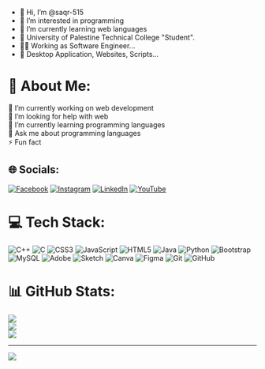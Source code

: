 - 👋 Hi, I’m @saqr-515
- 👀 I’m interested in programming
- 🌱 I’m currently learning web languages
- 🏫 University of Palestine Technical College "Student".
- 👨‍💻 Working as Software Engineer...
- 💾 Desktop Application, Websites, Scripts...
# 💫 About Me:
🔭 I’m currently working on web development <br>🤝 I’m looking for help with web<br>🌱 I’m currently learning programming languages <br>💬 Ask me about programming languages <br>⚡ Fun fact 


## 🌐 Socials:
[![Facebook](https://img.shields.io/badge/Facebook-%231877F2.svg?logo=Facebook&logoColor=white)](https://facebook.com/debes.motaz) [![Instagram](https://img.shields.io/badge/Instagram-%23E4405F.svg?logo=Instagram&logoColor=white)](https://instagram.com/debes.motaz) [![LinkedIn](https://img.shields.io/badge/LinkedIn-%230077B5.svg?logo=linkedin&logoColor=white)](https://linkedin.com/in/mohammed.debes) [![YouTube](https://img.shields.io/badge/YouTube-%23FF0000.svg?logo=YouTube&logoColor=white)](https://youtube.com/@@mohammeddebes3634) 

# 💻 Tech Stack:
![C++](https://img.shields.io/badge/c++-%2300599C.svg?style=for-the-badge&logo=c%2B%2B&logoColor=white) ![C](https://img.shields.io/badge/c-%2300599C.svg?style=for-the-badge&logo=c&logoColor=white) ![CSS3](https://img.shields.io/badge/css3-%231572B6.svg?style=for-the-badge&logo=css3&logoColor=white) ![JavaScript](https://img.shields.io/badge/javascript-%23323330.svg?style=for-the-badge&logo=javascript&logoColor=%23F7DF1E) ![HTML5](https://img.shields.io/badge/html5-%23E34F26.svg?style=for-the-badge&logo=html5&logoColor=white) ![Java](https://img.shields.io/badge/java-%23ED8B00.svg?style=for-the-badge&logo=openjdk&logoColor=white) ![Python](https://img.shields.io/badge/python-3670A0?style=for-the-badge&logo=python&logoColor=ffdd54) ![Bootstrap](https://img.shields.io/badge/bootstrap-%238511FA.svg?style=for-the-badge&logo=bootstrap&logoColor=white) ![MySQL](https://img.shields.io/badge/mysql-4479A1.svg?style=for-the-badge&logo=mysql&logoColor=white) ![Adobe](https://img.shields.io/badge/adobe-%23FF0000.svg?style=for-the-badge&logo=adobe&logoColor=white) ![Sketch](https://img.shields.io/badge/Sketch-FFB387?style=for-the-badge&logo=sketch&logoColor=black) ![Canva](https://img.shields.io/badge/Canva-%2300C4CC.svg?style=for-the-badge&logo=Canva&logoColor=white) ![Figma](https://img.shields.io/badge/figma-%23F24E1E.svg?style=for-the-badge&logo=figma&logoColor=white) ![Git](https://img.shields.io/badge/git-%23F05033.svg?style=for-the-badge&logo=git&logoColor=white) ![GitHub](https://img.shields.io/badge/github-%23121011.svg?style=for-the-badge&logo=github&logoColor=white)
# 📊 GitHub Stats:
![](https://github-readme-stats.vercel.app/api?username=saqr-515&theme=dark&hide_border=false&include_all_commits=true&count_private=true)<br/>
![](https://github-readme-streak-stats.herokuapp.com/?user=saqr-515&theme=dark&hide_border=false)<br/>
![](https://github-readme-stats.vercel.app/api/top-langs/?username=saqr-515&theme=dark&hide_border=false&include_all_commits=true&count_private=true&layout=compact)

---
[![](https://visitcount.itsvg.in/api?id=saqr-515&icon=0&color=0)](https://visitcount.itsvg.in)

<!-- Proudly created with GPRM ( https://gprm.itsvg.in ) -->
